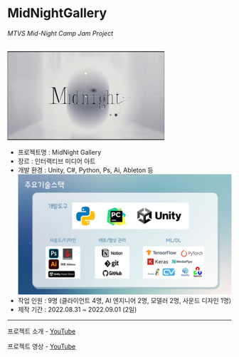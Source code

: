 # MidNightGallery
###### MTVS Mid-Night Camp Jam Project  

<img src="Thumbnail.gif" width="70%"> 
<br/>
  
- 프로젝트명 : MidNight Gallery  
- 장르 : 인터랙티브 미디어 아트  
- 개발 환경 : Unity, C#, Python, Ps, Ai, Ableton 등  
![](./개발환경.jpg)  
- 작업 인원 : 9명 (클라이언트 4명, AI 엔지니어 2명, 모델러 2명, 사운드 디자인 1명)  
- 제작 기간 : 2022.08.31 ~ 2022.09.01 (2일)  
  
---  
프로젝트 소개 - [YouTube](https://youtu.be/g9Y2TbUnFug)  
  
프로젝트 영상 - [YouTube](https://youtu.be/xzalOccaFMw)
